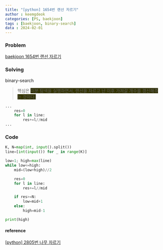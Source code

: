 ```yaml
---
title: "[python] 1654번 랜선 자르기"
author : keemgdeok
categories: [PS, baekjoon]
tags : [baekjoon, binary-search]
data : 2024-02-01
---
```



### Problem
[baekjoon 1654번 랜선 자르기](https://www.acmicpc.net/problem/1654)



### Solving
binary-search
> 핵심은 <span style="background-color:#333300"> 이분 탐색을 실행하면서, 랜선을 자르고 난 이후 가져갈 개수를 갱신해주는 것이다. </span>

```py
...
    res=0
    for l in line:
        res+=l//mid
...
```

### Code
```py
K, N=map(int, input().split())
line=[int(input()) for _ in range(K)]

low=1; high=max(line)
while low<=high:
    mid=(low+high)//2

    res=0
    for l in line:
        res+=l//mid

    if res>=N:
        low=mid+1
    else:
        high=mid-1

print(high)

```


#### reference
[[python] 2805번 나무 자르기](https://keemgdeok.github.io/posts/2805/)


